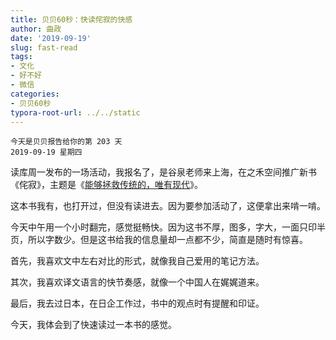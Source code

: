 ```yaml
---
title: 贝贝60秒：快读侘寂的快感
author: 曲政
date: '2019-09-19'
slug: fast-read
tags:
- 文化
- 好不好
- 微信
categories:
- 贝贝60秒
typora-root-url: ../../static
---
```


```
今天是贝贝报告给你的第 203 天
2019-09-19 星期四
```

读库周一发布的一场活动，我报名了，是谷泉老师来上海，在之禾空间推广新书《侘寂》，主题是《[能够拯救传统的，唯有现代](http://mp.weixin.qq.com/s?__biz=MzI0OTU1NTIxOA==&mid=2247488493&idx=2&sn=f8953b10021ffac2e28fcd735cd1af00&chksm=e98ee390def96a86cc21499ba318acacecb61811f65a3c0226f6e80943c340123e420e6c73e4&scene=21#wechat_redirect)》。

这本书我有，也打开过，但没有读进去。因为要参加活动了，这便拿出来啃一啃。

今天中午用一个小时翻完，感觉挺畅快。因为这书不厚，图多，字大，一面只印半页，所以字数少。但是这书给我的信息量却一点都不少，简直是随时有惊喜。

首先，我喜欢文中左右对比的形式，就像我自己爱用的笔记方法。

其次，我喜欢译文语言的快节奏感，就像一个中国人在娓娓道来。

最后，我去过日本，在日企工作过，书中的观点时有提醒和印证。

今天，我体会到了快速读过一本书的感觉。